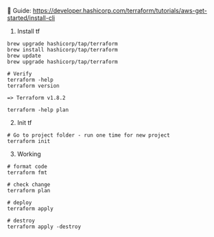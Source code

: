 📗 Guide:
https://developer.hashicorp.com/terraform/tutorials/aws-get-started/install-cli

1. Install tf

```
brew upgrade hashicorp/tap/terraform
brew install hashicorp/tap/terraform
brew update
brew upgrade hashicorp/tap/terraform

# Verify
terraform -help
terraform version

=> Terraform v1.8.2

terraform -help plan
```

2. Init tf

```
# Go to project folder - run one time for new project
terraform init
```

3. Working

```
# format code
terraform fmt

# check change
terraform plan

# deploy
terraform apply

# destroy
terraform apply -destroy
```
